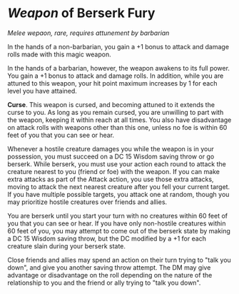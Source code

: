 # *Weapon* of Berserk Fury
*Melee wepaon, rare, requires attunement by barbarian*

In the hands of a non-barbarian, you gain a +1 bonus to attack and damage rolls made with this magic weapon. 

In the hands of a barbarian, however, the weapon awakens to its full power. You gain a +1 bonus to attack and damage rolls. In addition, while you are attuned to this weapon, your hit point maximum increases by 1 for each level you have attained.

**Curse**. This weapon is cursed, and becoming attuned to it extends the curse to you. As long as you remain cursed, you are unwilling to part with the weapon, keeping it within reach at all times. You also have disadvantage on attack rolls with weapons other than this one, unless no foe is within 60 feet of you that you can see or hear.

Whenever a hostile creature damages you while the weapon is in your possession, you must succeed on a DC 15 Wisdom saving throw or go berserk. While berserk, you must use your action each round to attack the creature nearest to you (friend or foe) with the weapon. If you can make extra attacks as part of the Attack action, you use those extra attacks, moving to attack the next nearest creature after you fell your current target. If you have multiple possible targets, you attack one at random, though you may prioritize hostile creatures over friends and allies. 

You are berserk until you start your turn with no creatures within 60 feet of you that you can see or hear. If you have only non-hostile creatures within 60 feet of you, you may attempt to come out of the berserk state by making a DC 15 Wisdom saving throw, but the DC modified by a +1 for each creature slain during your berserk state.

Close friends and allies may spend an action on their turn trying to "talk you down", and give you another saving throw attempt. The DM may give advantage or disadvantage on the roll depending on the nature of the relationship to you and the friend or ally trying to "talk you down".
